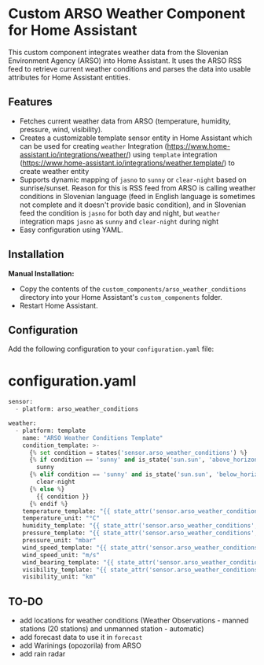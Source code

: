 # Custom ARSO Weather Component for Home Assistant

This custom component integrates weather data from the Slovenian Environment Agency (ARSO) into Home Assistant. It uses the ARSO RSS feed to retrieve current weather conditions and parses the data into usable attributes for Home Assistant entities.

## Features

- Fetches current weather data from ARSO (temperature, humidity, pressure, wind, visibility).
- Creates a customizable template sensor entity in Home Assistant which can be used for creating ```weather``` Integration (https://www.home-assistant.io/integrations/weather/) using ```template``` integration (https://www.home-assistant.io/integrations/weather.template/) to create weather entity 
- Supports dynamic mapping of ```jasno``` to ```sunny``` or ```clear-night``` based on sunrise/sunset. Reason for this is RSS feed from ARSO is calling weather conditions in Slovenian language (feed in English language is sometimes not complete and it doesn't provide basic condition), and in Slovenian feed the condition is ```jasno``` for both day and night, but ```weather``` integration maps ```jasno``` as ```sunny``` and ```clear-night``` during night
- Easy configuration using YAML.


## Installation

**Manual Installation:**
   - Copy the contents of the `custom_components/arso_weather_conditions` directory into your Home Assistant's `custom_components` folder.
   - Restart Home Assistant.

## Configuration

Add the following configuration to your `configuration.yaml` file:


# configuration.yaml
```python
sensor:
  - platform: arso_weather_conditions

weather:
  - platform: template
    name: "ARSO Weather Conditions Template"
    condition_template: >-
      {% set condition = states('sensor.arso_weather_conditions') %}
      {% if condition == 'sunny' and is_state('sun.sun', 'above_horizon') %}
        sunny
      {% elif condition == 'sunny' and is_state('sun.sun', 'below_horizon') %}
        clear-night
      {% else %}
        {{ condition }}
      {% endif %}
    temperature_template: "{{ state_attr('sensor.arso_weather_conditions', 'temperature') | float }}"
    temperature_unit: "°C"
    humidity_template: "{{ state_attr('sensor.arso_weather_conditions', 'humidity') | float }}"
    pressure_template: "{{ state_attr('sensor.arso_weather_conditions', 'pressure') | float }}"
    pressure_unit: "mbar"
    wind_speed_template: "{{ state_attr('sensor.arso_weather_conditions', 'wind_speed') | float }}"
    wind_speed_unit: "m/s"
    wind_bearing_template: "{{ state_attr('sensor.arso_weather_conditions', 'wind_bearing') }}"
    visibility_template: "{{ state_attr('sensor.arso_weather_conditions', 'visibility') | float }}"
    visibility_unit: "km"
```


## TO-DO

- add locations for weather conditions (Weather Observations - manned stations (20 stations) and unmanned station - automatic)
- add forecast data to use it in ```forecast```
- add Warinings (opozorila) from ARSO
- add rain radar
